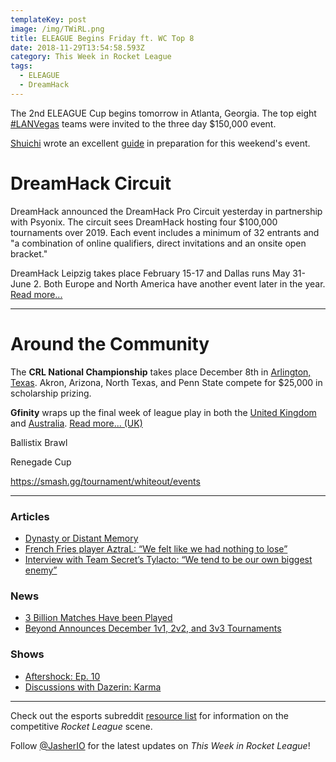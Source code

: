 ```yaml
---
templateKey: post
image: /img/TWiRL.png
title: ELEAGUE Begins Friday ft. WC Top 8
date: 2018-11-29T13:54:58.593Z
category: This Week in Rocket League
tags:
  - ELEAGUE
  - DreamHack
---
```

The 2nd ELEAGUE Cup begins tomorrow in Atlanta, Georgia. The top eight [#LANVegas](https://liquipedia.net/rocketleague/Rocket_League_Championship_Series/Season_6) teams were invited to the three day $150,000 event. 

[Shuichi](https://www.reddit.com/user/ShuichiRL) wrote an excellent [guide](https://www.reddit.com/r/RocketLeague/comments/a0xpvg/a_guide_to_watch_the_eleague_cup_rocket_league/) in preparation for this weekend's event. 

# DreamHack Circuit

DreamHack announced the DreamHack Pro Circuit yesterday in partnership with Psyonix. The circuit sees DreamHack hosting four $100,000 tournaments over 2019. Each event includes a minimum of 32 entrants and "a combination of online qualifiers, direct invitations and an onsite open bracket."

DreamHack Leipzig takes place February 15-17 and Dallas runs May 31-June 2. Both Europe and North America have another event later in the year. [Read more...](https://company.dreamhack.com/2018/11/28/dreamhack-partnership-psyonix-launches-dreamhack-pro-circuit-featuring-4-major-rocket-league-tournaments-2019/)

---

# Around the Community

The **CRL National Championship** takes place December 8th in [Arlington, Texas](https://crl18tickets.squadup.com). Akron, Arizona, North Texas, and Penn State compete for $25,000 in scholarship prizing. 

**Gfinity** wraps up the final week of league play in both the [United Kingdom](https://liquipedia.net/rocketleague/Gfinity/UK/Elite_Series/Season_4) and [Australia](https://liquipedia.net/rocketleague/Gfinity/Australia/Elite_Series/Season_2). [Read more... (UK)](https://www.reddit.com/r/RocketLeagueEsports/comments/a17mh7/rl_gfinity_elite_series_delivered_by_dominos/)

Ballistix Brawl


Renegade Cup

https://smash.gg/tournament/whiteout/events

---

### Articles

* [Dynasty or Distant Memory](https://www.eleague.com/rocketleague-2018/news/dynasty-or-distant-memory)
* [French Fries player AztraL: “We felt like we had nothing to lose”](https://rocketeers.gg/interview-french-fries-pizza-rugbrod-aztral-rocketeers-thunderdome/)
* [Interview with Team Secret’s Tylacto: “We tend to be our own biggest enemy”](https://rocketeers.gg/interview-team-secret-player-tylacto-rocketeers-thunderdome/)

### News

* [3 Billion Matches Have been Played](https://twitter.com/RocketLeague/status/1067885846878027776)
* [Beyond Announces December 1v1, 2v2, and 3v3 Tournaments](https://twitter.com/TeamBeyondnet/status/1067862911316561920)

### Shows

* [Aftershock: Ep. 10](https://www.youtube.com/watch?v=ey2bKHDuKGI)
* [Discussions with Dazerin: Karma](https://www.youtube.com/watch?v=IzP2BMUeMSc)

---

Check out the esports subreddit [resource list](https://www.reddit.com/r/RocketLeagueEsports/wiki/links) for information on the competitive *Rocket League* scene.

Follow [@JasherIO](https://twitter.com/JasherIO) for the latest updates on *This Week in Rocket League*!
